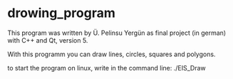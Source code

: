 # drowing_program

This program was written by Ü. Pelinsu Yergün as final project (in german) with C++ and Qt, version 5.  

With this programm you can draw lines, circles, squares and polygons.

to start the program on linux, write in the command line:
./EIS_Draw 


